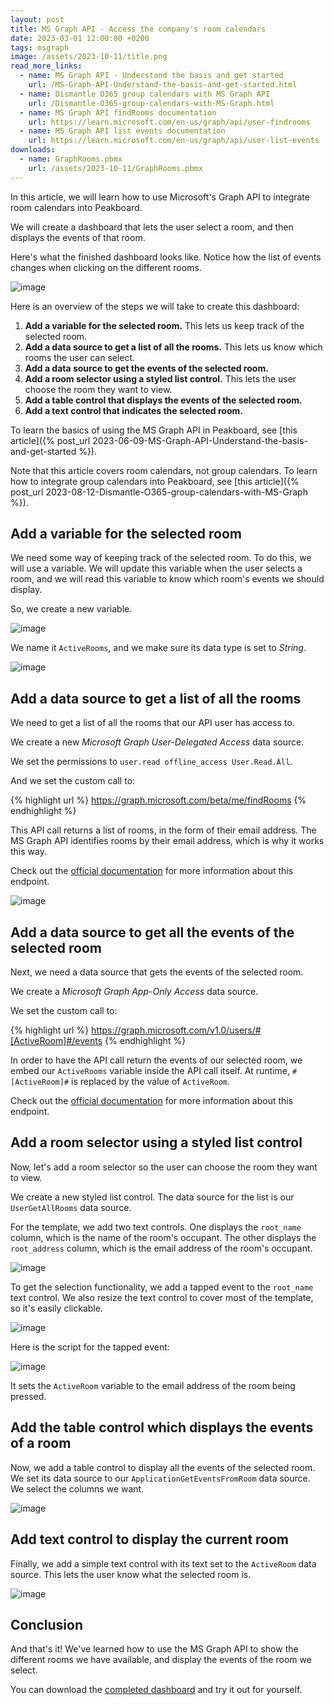 ```yaml
---
layout: post
title: MS Graph API - Access the company's room calendars
date: 2023-03-01 12:00:00 +0200
tags: msgraph
image: /assets/2023-10-11/title.png
read_more_links:
  - name: MS Graph API - Understand the basis and get started
    url: /MS-Graph-API-Understand-the-basis-and-get-started.html
  - name: Dismantle O365 group calendars with MS Graph API
    url: /Dismantle-O365-group-calendars-with-MS-Graph.html
  - name: MS Graph API findRooms documentation
    url: https://learn.microsoft.com/en-us/graph/api/user-findrooms
  - name: MS Graph API list events documentation
    url: https://learn.microsoft.com/en-us/graph/api/user-list-events
downloads:
  - name: GraphRooms.pbmx
    url: /assets/2023-10-11/GraphRooms.pbmx
---
```

In this article, we will learn how to use Microsoft's Graph API to integrate room calendars into Peakboard.

We will create a dashboard that lets the user select a room, and then displays the events of that room.

Here's what the finished dashboard looks like. Notice how the list of events changes when clicking on the different rooms.

![image](/assets/2023-10-11/010.gif)

Here is an overview of the steps we will take to create this dashboard:

1. **Add a variable for the selected room.** This lets us keep track of the selected room.
1. **Add a data source to get a list of all the rooms.** This lets us know which rooms the user can select.
1. **Add a data source to get the events of the selected room.**
1. **Add a room selector using a styled list control.** This lets the user choose the room they want to view.
1. **Add a table control that displays the events of the selected room.**
1. **Add a text control that indicates the selected room.**

To learn the basics of using the MS Graph API in Peakboard, see [this article]({% post_url 2023-06-09-MS-Graph-API-Understand-the-basis-and-get-started %}).

Note that this article covers room calendars, not group calendars. To learn how to integrate group calendars into Peakboard, see [this article]({% post_url 2023-08-12-Dismantle-O365-group-calendars-with-MS-Graph %}).


## Add a variable for the selected room

We need some way of keeping track of the selected room. To do this, we will use a variable. We will update this variable when the user selects a room, and we will read this variable to know which room's events we should display.

So, we create a new variable.

![image](/assets/2023-10-11/020.png)

We name it `ActiveRooms`, and we make sure its data type is set to *String*.

![image](/assets/2023-10-11/030.png)


## Add a data source to get a list of all the rooms

We need to get a list of all the rooms that our API user has access to.

We create a new *Microsoft Graph User-Delegated Access* data source.

We set the permissions to `user.read offline_access User.Read.All`.

And we set the custom call to:

{% highlight url %}
https://graph.microsoft.com/beta/me/findRooms
{% endhighlight %}

This API call returns a list of rooms, in the form of their email address. The MS Graph API identifies rooms by their email address, which is why it works this way.

Check out the [official documentation](https://learn.microsoft.com/en-us/graph/api/user-findrooms) for more information about this endpoint.

![image](/assets/2023-10-11/040.png)


## Add a data source to get all the events of the selected room

Next, we need a data source that gets the events of the selected room.

We create a *Microsoft Graph App-Only Access* data source.

We set the custom call to:

{% highlight url %}
https://graph.microsoft.com/v1.0/users/#[ActiveRoom]#/events
{% endhighlight %}

In order to have the API call return the events of our selected room, we embed our `ActiveRooms` variable inside the API call itself. At runtime, `#[ActiveRoom]#` is replaced by the value of `ActiveRoom`.

Check out the [official documentation](https://learn.microsoft.com/en-us/graph/api/user-list-events) for more information about this endpoint.


## Add a room selector using a styled list control

Now, let's add a room selector so the user can choose the room they want to view.

We create a new styled list control. The data source for the list is our `UserGetAllRooms` data source.

For the template, we add two text controls. One displays the `root_name` column, which is the name of the room's occupant. The other displays the `root_address` column, which is the email address of the room's occupant.

![image](/assets/2023-10-11/060.png)

To get the selection functionality, we add a tapped event to the `root_name` text control.  We also resize the text control to cover most of the template, so it's easily clickable.

![image](/assets/2023-10-11/070.png)

Here is the script for the tapped event:

![image](/assets/2023-10-11/080.png)

It sets the `ActiveRoom` variable to the email address of the room being pressed.


## Add the table control which displays the events of a room

Now, we add a table control to display all the events of the selected room. We set its data source to our `ApplicationGetEventsFromRoom` data source. We select the columns we want.

![image](/assets/2023-10-11/050.png)


## Add text control to display the current room

Finally, we add a simple text control with its text set to the `ActiveRoom` data source. This lets the user know what the selected room is.

![image](/assets/2023-10-11/090.png)

## Conclusion

And that's it! We've learned how to use the MS Graph API to show the different rooms we have available, and display the events of the room we select.

You can download the [completed dashboard](/assets/2023-10-11/GraphRooms.pbmx) and try it out for yourself.